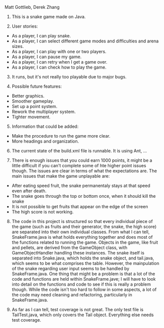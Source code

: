 Matt Gottlieb, Derek Zhang

1. This is a snake game made on Java.

2. User stories:

 * As a player, I can play snake.
 * As a player, I can select different game modes and difficulties and arena sizes.
 * As a player, I can play with one or two players.
 * As a player, I can pause my game.
 * As a player, I can retry when I get a game over.
 * As a player, I can check how to play the game.

3. It runs, but it's not really too playable due to major bugs.

4. Possible future features:

 * Better graphics.
 * Smoother gameplay.
 * Set up a point system.
 * Rework the multiplayer system.
 * Tighter movement.

5. Information that could be added:

 * Make the procedure to run the game more clear.
 * More headings and organization.

6. The current state of the build.xml file is runnable. It is using Ant, ...

7. There is enough issues that you could earn 1000 points, it might be a little difficult if you can't complete some of hte higher point issues though. The issues are clear in terms of what the expectations are.
The main issues that make the game unplayable are:
  * After eating speed fruit, the snake permanentaly stays at that speed even after death.
  * The snake goes through the top or bottom once, when it should kill the snake
  * It is not possible to get fruits that appear on the edge of the screen
  * The high score is not working.
  

8. The code in this project is structured so that every individual piece of the game (such as fruits and their generator, the snake, the high score) are separated into their own individual classes. From what I can tell, SnakeFrame.java is what holds everything together and does most of the functions related to running the game. Objects in the game, like fruit and pellets, are derived from the GameObject class, with GameObjectHandler handling these instances. The snake itself is separated into Snake.java, which holds the snake object, and tail.java, which seems to be what comprises the table. However, the mainpulation of the snake regarding user input seems to be handled by SnakeFrame.java. One thing that might be a problem is that a lot of the code and functions are held within SnakeFrame.jave; I will have to look into detail on the functions and code to see if this is really a problem though. While the code isn't too hard to follow in some aspects, a lot of the code may need cleaning and refactoring, particularly in SnakeFrame.java.

9. As far as I can tell, test coverage is not great. The only test file is TailTest.java, which only covers the Tail object. Everything else needs test coverage.
 
